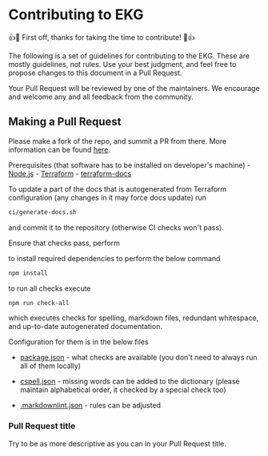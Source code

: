 # Contributing to EKG

:+1::tada: First off, thanks for taking the time to contribute! :tada::+1:

The following is a set of guidelines for contributing to the EKG. These are mostly guidelines, not rules. Use your best judgment,
and feel free to propose changes to this document in a Pull Request.

Your Pull Request will be reviewed by one of the maintainers. We encourage and welcome any and all feedback from the community.

## Making a Pull Request

Please make a fork of the repo, and summit a PR from there. More information can
be found [here](https://docs.github.com/en/github/collaborating-with-issues-and-pull-requests/creating-a-pull-request).

Prerequisites (that software has to be installed on developer's machine)
    - [Node.js](https://nodejs.org/)
    - [Terraform](https://developer.hashicorp.com/terraform/downloads)
    - [terraform-docs](https://terraform-docs.io/user-guide/installation/)

To update a part of the docs that is autogenerated from Terraform configuration (any changes in it may force docs update) run

```bash
ci/generate-docs.sh
```

and commit it to the repository (otherwise CI checks won't pass).

Ensure that checks pass, perform

to install required dependencies to perform the below command

```bash
npm install
```

to run all checks execute

```bash
npm run check-all
```

which executes checks for spelling, markdown files, redundant whitespace, and up-to-date autogenerated documentation.

Configuration for them is in the below files

- [package.json](./package.json) - what checks are available (you don't need to always run all of them locally)

- [cspell.json](./cspell.json) - missing words can be added to the dictionary (please maintain alphabetical order,
    it checked by a special check too)

- [.markdownlint.json](./.markdownlint.json) - rules can be adjusted

### Pull Request title

Try to be as more descriptive as you can in your Pull Request title.
